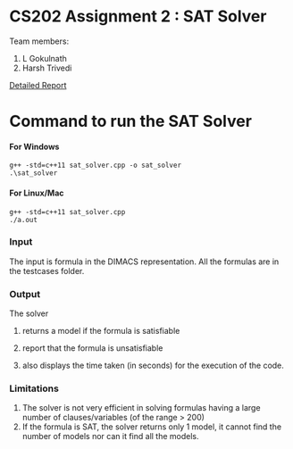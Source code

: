 # CS202 Assignment 2 : SAT Solver
Team members:
1. L Gokulnath
2. Harsh Trivedi

[Detailed Report](../report.pdf)

# Command to run the SAT Solver
#### For Windows
```
g++ -std=c++11 sat_solver.cpp -o sat_solver
.\sat_solver
```

#### For Linux/Mac
```
g++ -std=c++11 sat_solver.cpp
./a.out
```

### Input
The input is formula in the DIMACS representation. All the formulas are in the testcases folder.

### Output
The solver  
1) returns a model if the formula is satisfiable

2) report that the formula is unsatisfiable

3) also displays the time taken (in seconds) for the execution of the code.

### Limitations
1) The solver is not very efficient in solving formulas having a large number of clauses/variables (of the range > 200)
2) If the formula is SAT, the solver returns only 1 model, it cannot find the number of models nor can it find all the models.




